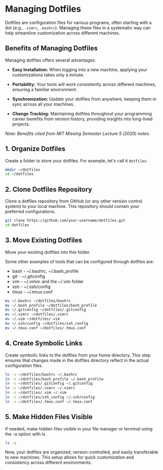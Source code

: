 # Managing Dotfiles

Dotfiles are configuration files for various programs, often starting with a dot (e.g., `.vimrc`, `.bashrc`). Managing these files in a systematic way can help streamline customization across different machines.

## Benefits of Managing Dotfiles

Managing dotfiles offers several advantages:

- **Easy Installation:** When logging into a new machine, applying your customizations takes only a minute.

- **Portability:** Your tools will work consistently across different machines, ensuring a familiar environment.

- **Synchronization:** Update your dotfiles from anywhere, keeping them in sync across all your machines.

- **Change Tracking:** Maintaining dotfiles throughout your programming career benefits from version history, providing insights into long-lived projects.

*Note: Benefits cited from MIT Missing Semester Lecture 5 (2020) notes.*

## 1. Organize Dotfiles

Create a folder to store your dotfiles. For example, let's call it `dotfiles`.

```bash
mkdir ~/dotfiles
cd ~/dotfiles
```


## 2. Clone Dotfiles Repository

Clone a dotfiles repository from GitHub (or any other version control system) to your local machine. This repository should contain your preferred configurations.

```bash
git clone https://github.com/your-username/dotfiles.git
cd dotfiles
```

## 3. Move Existing Dotfiles

Move your existing dotfiles into this folder.

Some other examples of tools that can be configured through dotfiles are:

- bash - ~/.bashrc, ~/.bash_profile
- git - ~/.gitconfig
- vim - ~/.vimrc and the ~/.vim folder
- ssh - ~/.ssh/config
- tmux - ~/.tmux.conf


```bash
mv ~/.bashrc ~/dotfiles/bashrc
mv ~/.bash_profile ~/dotfiles/bash_profile
mv ~/.gitconfig ~/dotfiles/.gitconfig
mv ~/.vimrc ~/dotfiles/.vimrc
mv ~/.vim ~/dotfiles/.vim
mv ~/.ssh/config ~/dotfiles/ssh_config
mv ~/.tmux.conf ~/dotfiles/.tmux.conf
```

## 4. Create Symbolic Links 

Create symbolic links to the dotfiles from your home directory. This step ensures that changes made in the dotfiles directory reflect in the actual configuration files.

```bash
ln -s ~/dotfiles/bashrc ~/.bashrc
ln -s ~/dotfiles/bash_profile ~/.bash_profile
ln -s ~/dotfiles/.gitconfig ~/.gitconfig
ln -s ~/dotfiles/.vimrc ~/.vimrc
ln -s ~/dotfiles/.vim ~/.vim
ln -s ~/dotfiles/ssh_config ~/.ssh/config
ln -s ~/dotfiles/.tmux.conf ~/.tmux.conf
```

## 5. Make Hidden Files Visible

If needed, make hidden files visible in your file manager or terminal using the -a option with ls.

```bash
ls -a
```


Now, your dotfiles are organized, version-controlled, and easily transferable to new machines. This setup allows for quick customization and consistency across different environments.
